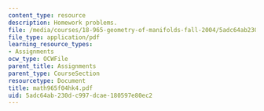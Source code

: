 ```yaml
---
content_type: resource
description: Homework problems.
file: /media/courses/18-965-geometry-of-manifolds-fall-2004/5adc64ab230dc997dcae180597e80ec2_math965f04hk4.pdf
file_type: application/pdf
learning_resource_types:
- Assignments
ocw_type: OCWFile
parent_title: Assignments
parent_type: CourseSection
resourcetype: Document
title: math965f04hk4.pdf
uid: 5adc64ab-230d-c997-dcae-180597e80ec2
---
```

